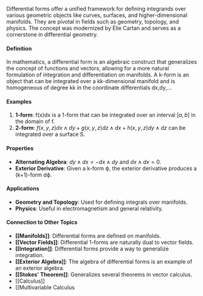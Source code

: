 Differential forms offer a unified framework for defining integrands over various geometric objects like curves, surfaces, and higher-dimensional manifolds. They are pivotal in fields such as geometry, topology, and physics. The concept was modernized by Élie Cartan and serves as a cornerstone in differential geometry.

#### Definition

In mathematics, a differential form is an algebraic construct that generalizes the concept of functions and vectors, allowing for a more natural formulation of integration and differentiation on manifolds. A k-form is an object that can be integrated over a kk-dimensional manifold and is homogeneous of degree kk in the coordinate differentials dx,dy,…

#### Examples

1. **1-form**: f(x)dx is a 1-form that can be integrated over an interval $[a,b]$ in the domain of f.
2. **2-form**: $f(x,y,z)dx∧dy+g(x,y,z)dz∧dx+h(x,y,z)dy∧dz$ can be integrated over a surface S.

#### Properties

- **Alternating Algebra**: $dy∧dx=−dx∧dy$ and $dx∧dx=0$.
- **Exterior Derivative**: Given a k-form ϕ, the exterior derivative produces a (k+1)-form dϕ.

#### Applications

- **Geometry and Topology**: Used for defining integrals over manifolds.
- **Physics**: Useful in electromagnetism and general relativity.

#### Connection to Other Topics

- **[[Manifolds]]**: Differential forms are defined on manifolds.
- **[[Vector Fields]]**: Differential 1-forms are naturally dual to vector fields.
- **[[Integration]]**: Differential forms provide a way to generalize integration.
- **[[Exterior Algebra]]**: The algebra of differential forms is an example of an exterior algebra.
- **[[Stokes' Theorem]]**: Generalizes several theorems in vector calculus.
-  [[Calculus]]
- [[Multivariable Calculus